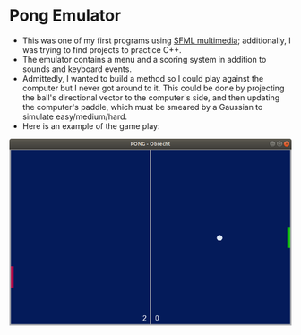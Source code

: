 # Pong Emulator
* This was one of my first programs using <a href="https://www.sfml-dev.org/">SFML multimedia</a>; additionally, I was trying to find projects to practice C++.
* The emulator contains a menu and a scoring system in addition to sounds and keyboard events.
* Admittedly, I wanted to build a method so I could play against the computer but
I never got around to it. This could be done by projecting the ball's directional vector to the computer's side, and then updating
the computer's paddle, which must be smeared by a Gaussian to simulate easy/medium/hard. 
* Here is an example of the game play:<p></p>

![pong](https://github.com/freddyox/freddyox.github.io/blob/master/images/pong.png)
